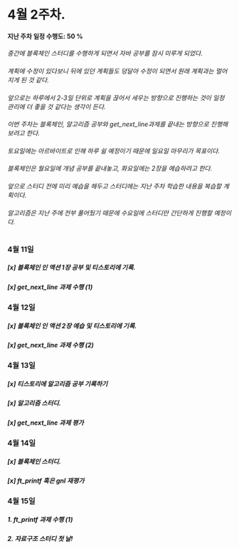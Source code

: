 # 4월 2주차.

#### 지난 주차 일정 수행도: 50 %
*중간에 블록체인 스터디를 수행하게 되면서 자바 공부를 잠시 미루게 되었다.*
####
*계획에 수정이 있다보니 뒤에 있던 계획들도 덩달아 수정이 되면서 원래 계획과는 멀어지게 된 것 같다.*
####
*앞으로는 하루에서 2-3일 단위로 계획을 끊어서 세우는 방향으로 진행하는 것이 일정 관리에 더 좋을 것 같다는 생각이 든다.*
####
*이번 주차는 블록체인, 알고리즘 공부와 get_next_line과제를 끝내는 방향으로 진행해보려고 한다.*
####
*토요일에는 아르바이트로 인해 하루 쉴 예정이기 때문에 일요일 마무리가 목표이다.*
####
*블록체인은 월요일에 개념 공부를 끝내놓고, 화요일에는 2장을 예습하려고 한다.*
####
*앞으로 스터디 전에 미리 예습을 해두고 스터디에는 지난 주차 학습한 내용을 복습할 계획이다.*
####
*알고리즘은 지난 주에 전부 풀어뒀기 때문에 수요일에 스터디만 간단하게 진행할 예정이다.*
#
### 4월 11일
##### [x] 블록체인 인 액션 1장 공부 및 티스토리에 기록.
##### [x] get_next_line 과제 수행 (1)

### 4월 12일
##### [x] 블록체인 인 액션 2장 예습 및 티스토리에 기록.
##### [x] get_next_line 과제 수행 (2)

### 4월 13일
##### [x] 티스토리에 알고리즘 공부 기록하기
##### [x] 알고리즘 스터디.
##### [x] get_next_line 과제 평가

### 4월 14일
##### [x] 블록체인 스터디.
##### [x] ft_printf 혹은 gnl 재평가

### 4월 15일
##### 1. ft_printf 과제 수행 (1)
##### 2. 자료구조 스터디 첫 날!

